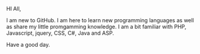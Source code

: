 HI All,

I am new to GitHub. I am here to learn new programming languages as well as share my little promgamming knowledge. I am a bit familiar with PHP, Javascript, jquery, CSS, C#, Java and ASP.

Have a good day.
